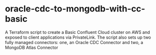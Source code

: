 # oracle-cdc-to-mongodb-with-cc-basic
A Terraform script to create a Basic Confluent Cloud cluster on AWS and exposed to client applications via PrivateLink. The script also sets up two fully managed connectors: one, an Oracle CDC Connector and two, a MongoDB Atlas Connector
